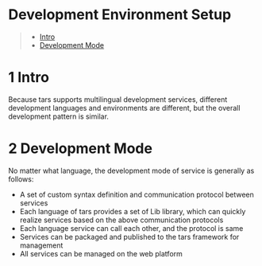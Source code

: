 # Development Environment Setup
> * [Intro](#chapter-1)
> * [Development Mode](#chapter-1)

# 1 <a id="chapter-1"></a>Intro

Because tars supports multilingual development services, different development languages and environments are different, but the overall development pattern is similar.

# 2 <a id="chapter-1"></a>Development Mode

No matter what language, the development mode of service is generally as follows:
- A set of custom syntax definition and communication protocol between services
- Each language of tars provides a set of Lib library, which can quickly realize services based on the above communication protocols
- Each language service can call each other, and the protocol is same 
- Services can be packaged and published to the tars framework for management
- All services can be managed on the web platform


